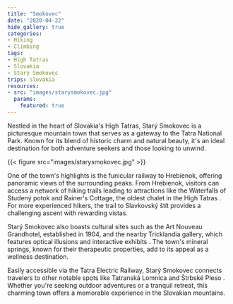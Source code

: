 ```yaml
---
title: "Smokovec"
date: "2020-04-22"
hide_gallery: true
categories:
- Hiking
- Climbing
tags:
- High Tatras
- Slovakia
- Starý Smokovec
trips: slovakia
resources:
- src: "images/starysmokovec.jpg"
  params:
    featured: true
---
```

Nestled in the heart of Slovakia's High Tatras, Starý Smokovec is a picturesque
mountain town that serves as a gateway to the Tatra National Park. Known for
its blend of historic charm and natural beauty, it's an ideal destination for
both adventure seekers and those looking to unwind.

{{< figure src="images/starysmokovec.jpg" >}}

One of the town's highlights is the funicular railway to Hrebienok, offering
panoramic views of the surrounding peaks. From Hrebienok, visitors can access a
network of hiking trails leading to attractions like the Waterfalls of Studený
potok and Rainer's Cottage, the oldest chalet in the High Tatras . For more
experienced hikers, the trail to Slavkovský štít provides a challenging ascent
with rewarding vistas.

Starý Smokovec also boasts cultural sites such as the Art Nouveau Grandhotel,
established in 1904, and the nearby Tricklandia gallery, which features optical
illusions and interactive exhibits . The town's mineral springs, known for
their therapeutic properties, add to its appeal as a wellness
destination.

Easily accessible via the Tatra Electric Railway, Starý Smokovec connects
travelers to other notable spots like Tatranská Lomnica and Štrbské Pleso .
Whether you're seeking outdoor adventures or a tranquil retreat, this charming
town offers a memorable experience in the Slovakian mountains.

